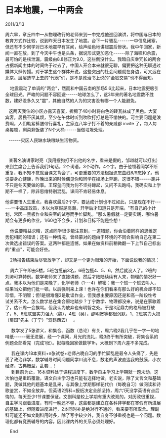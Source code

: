 # 日本地震，一中两会
2011/3/13

周六早，章丘四中一从物理改行的老师来到一中完成他巡回演讲，将中国与日本的教育方式作比较，说到昨天日本发生了地震。台下一片骚乱------一中信息闭塞，但还有不少同学对日本地震早有耳闻，绘声绘色地讲起震后惨状。我中午回家，新闻一直在放，到了今天中午也是头条，据说形式更加恶化------除了海啸和余震，最可怕的是核泄漏，震级由8.8修正为9.0，这些倒没什么。我暗自庆幸冗长的两会占据新闻主体的时间终于过去了，中国人开会本来就很无聊，偏要把这种无聊通过媒体大肆传播。对于学生这个群体开说，这些突出的社会问题就在身边，可又远在北京。层层选举上去的"代表"们，是不是政治书上说的"金钱交易"也不得而知。

   
地震震动了单调的"两会"，然而和中国云南的那场5.6比起来，日本地震更吸引全球目光。严峻的问题不容回避------地球怎么了，这3年来的著名地震数不胜数，建好没多久又"震"，其他自然的人为的灾害没有哪一个人能避免。

  
这两天我住的小区办露天喜宴，折腾了48小时将白色的砖瓦抹成了黑色。大宴宾客，居民不厌其烦，至少在午休时听到吹吹打打总是不愉快的。可主要问题是浪费啊，人们勒紧裤腰带行喜礼，主家连八竿子打不着的亲戚都
invite 了，每人每桌每顿，剩菜剩饭装了N个大桶------当做垃圾处理。

   ------灾区人民缺水缺粮缺生活物资。

  

  
某著名演讲家时亮（我用搜狗打不出他的名字，看来是假的，邹越就可以打出）来到主席台上告诉我们1句话，2个词语，3个动作，4个字。由于他领着同学不断重复，我不知不觉就当课文背会了，可更重要的方法根据遗忘曲线8/9忘掉了。他说要身心健康，昨晚出来的时候偶见你和同学在操场上奔跑，这很不错------跑并不只是冬天要做的事。王琛玺问我为何不坚持蹲起，又问不去跑吗，我确实和上学期不一样了，除非思维特别混乱，课间不肯轻易休息。

他讲要悟人生重点，我喜欢最后2个字，要达成计划也不过如此，只是现在不行------一中高压政策，本以为寒假是高潮，开学后才知道只是开端。"有自己的小计划，常因一黑板作业和突至的试卷而手忙脚乱。"那么暑假就一定要实践，哪怕暑期会有更多的作业，1/60也不会多，计划和目标不能是空想！

   
他说要精益求精，这点同学很少能注意到，一道错题，你会沿着同样的思维定势犯相同的错误；还有一种情况，曾经蒙对的题由于环境的不同会影响自己在第二次做选出错误的答案。这两种都是遗憾，如果在做资料前稍微翻一下上节自己标出的"重点"，可能会好些。

   
2场报告结束后尽管放学了，却又是一个更为艰难的开始，下面说说我的情况：

   
周六下午即去5楼，5班包揽前3名，6班包揽4、5、6，然后就没人了。2班的刘涛可算特例。数学老师来了直接讲题，然后才陆陆续续有人来，物理的情况好一点。我本以为他们是来晚了，化学老师（1---4）解密：我一个班一个班去叫人，结果当众把他们批一顿。以后强制来上课！也许在你们看来有那么好的机会却不知珍惜，不明智；但1是很难懂2是耽误作业，但我想主要原因还是和高一阶段性考试关系不大。怎么数学总在集合原地踏步？丁宁数学、物理都没来，说是在家歇着了，估计周一会挨骂。但我认为放弃也有明智之处。于是3足鼎力的格局被打破了，5、6班联盟实力强大（魏），4班（吴），邵明贺等都很沉默，1、2班实力大损（蜀国"先主（丁宁）"驾鹤西去）
  。

    
数学发了5张讲义，和集合、函数（总论）有关，周六晚2我几乎在一字一句地啃纸------毫无进展，经一个课间，月光的洗礼，晚3终于有所突破，将集合系的例题全部看完（完成1张）。拟每晚回家做数学1h，大概到下周六差不多完成。

    
我在课内18本资料+n张试卷+老师占晚自习的手忙脚乱是最令人头痛了，先是丢了政治非学，数学辅导时间问题同学川流不息，数老的声波直达我的鼓膜，小农经济，古典概型，乱套...！\
    
到目前为止，16本资料处于课程进度下，数学自主学习上学期就一题未动，这次怕也是重蹈覆辙，语文自主学习也只能有选择地做。老实说，除了文言文和基础题，我做其他的题基本是乱来，与其像上学期那样花代价（每晚自习）做阅读和诗歌鉴赏，不如全放弃。但英语2资料+报纸决定全部坚持，周六1天没学英语有点后悔的，每天至少1节课要保证。文副科是较上学期有重大改观的，对历政很重视，自主学习跟着进度，有时一晚还不够，这些都是建立在各科非学都在寒假有所进展的基础上，但随着进度进行，2本同时补是绝对行不通的，看来要有所取舍。理副科可能还不如文副科用时多，除了写字较少外，我自身不够重视也是一个问题。数理化都有竞赛辅导的内容，因此课内外的关系必须处理好。

    End